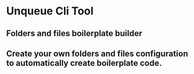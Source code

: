 # Unqueue Cli Tool

## Folders and files boilerplate builder

## Create your own folders and files configuration to automatically create boilerplate code.
